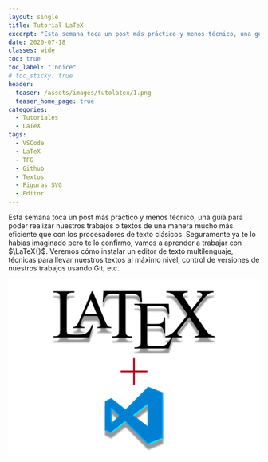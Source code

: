 ```yaml
---
layout: single
title: Tutorial LaTeX
excerpt: "Esta semana toca un post más práctico y menos técnico, una guía para poder realizar nuestros trabajos o textos de una manera mucho más eficiente que con los procesadores de texto clásicos. Seguramente ya te lo habías imaginado pero te lo confirmo, vamos a aprender a trabajar con $\LaTeX{}$. Veremos cómo instalar un editor de texto multilenguaje, técnicas para llevar nuestros textos al máximo nivel, control de versiones de nuestros trabajos usando Git, etc."
date: 2020-07-18
classes: wide
toc: true
toc_label: "Índice"
# toc_sticky: true
header:
  teaser: /assets/images/tutolatex/1.png
  teaser_home_page: true
categories:
  - Tutoriales
  - LaTeX
tags:
  - VSCode
  - LaTeX
  - TFG
  - Github
  - Textos
  - Figuras SVG
  - Editor
---
```


Esta semana toca un post más práctico y menos técnico, una guía para poder realizar nuestros trabajos o textos de una manera mucho más eficiente que con los procesadores de texto clásicos. Seguramente ya te lo habías imaginado pero te lo confirmo, vamos a aprender a trabajar con $\LaTeX{}$. Veremos cómo instalar un editor de texto multilenguaje, técnicas para llevar nuestros textos al máximo nivel, control de versiones de nuestros trabajos usando Git, etc.

![](/assets/images/tutolatex/1.png)